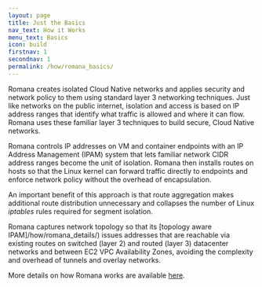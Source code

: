 ```yaml
---
layout: page
title: Just the Basics
nav_text: How it Works
menu_text: Basics
icon: build
firstnav: 1
secondnav: 1
permalink: /how/romana_basics/
---
```


Romana creates isolated Cloud Native networks and applies security and network policy to them using standard layer 3 networking techniques. Just like networks on the public internet, isolation and access is based on IP address ranges that identify what traffic is allowed and where it can flow. Romana uses these familiar layer 3 techniques to build secure, Cloud Native networks.

Romana controls IP addresses on VM and container endpoints with an IP Address Management (IPAM) system that lets familiar network CIDR address ranges become the unit of isolation. Romana then installs routes on hosts so that the Linux kernel can forward traffic directly to endpoints and enforce network policy without the overhead of encapsulation.

An important benefit of this approach is that route aggregation makes additional route distribution unnecessary and collapses the number of Linux *iptables* rules required for segment isolation.

Romana captures network topology so that its [topology aware IPAM]/how/romana_details/) issues addresses that are reachable via existing routes on switched (layer 2) and routed (layer 3) datacenter networks and between EC2 VPC Availability Zones, avoiding the complexity and overhead of tunnels and overlay networks. 

More details on how Romana works are available [here](/how/romana_details/).
